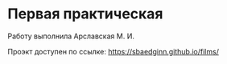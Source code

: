# Первая практическая

Работу выполнила Арславская М. И.


Проэкт доступен по ссылке:
https://sbaedginn.github.io/films/